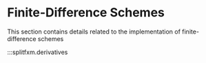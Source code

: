 # Finite-Difference Schemes

This section contains details related to the implementation of finite-difference schemes

:::splitfxm.derivatives